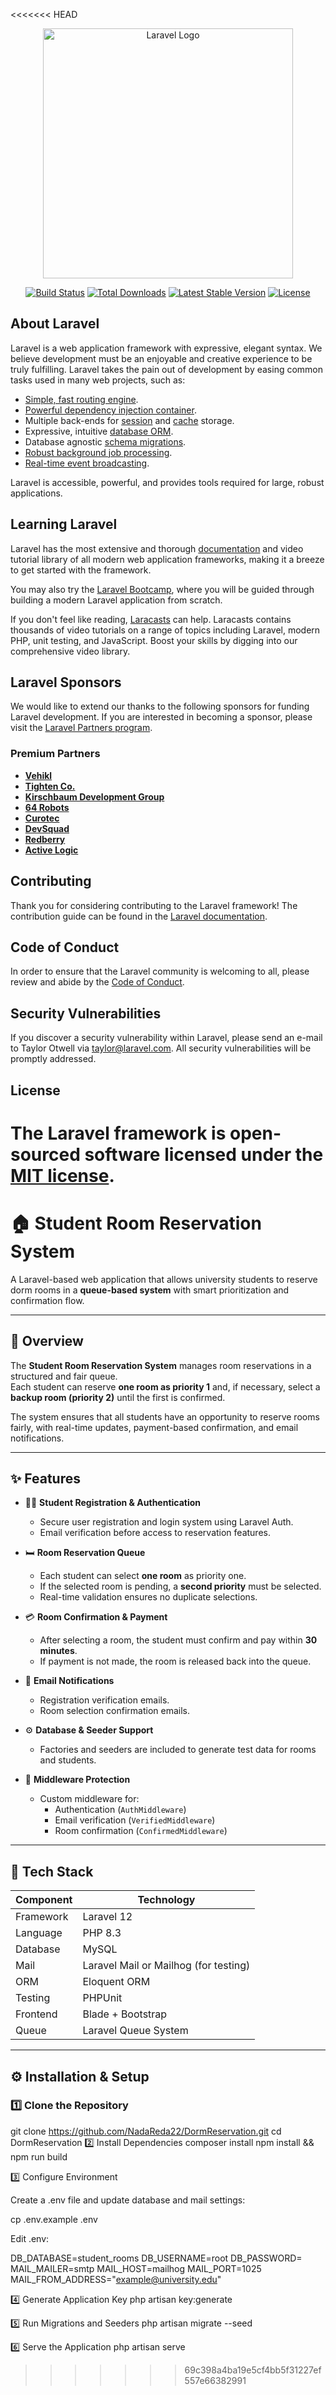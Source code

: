 <<<<<<< HEAD
<p align="center"><a href="https://laravel.com" target="_blank"><img src="https://raw.githubusercontent.com/laravel/art/master/logo-lockup/5%20SVG/2%20CMYK/1%20Full%20Color/laravel-logolockup-cmyk-red.svg" width="400" alt="Laravel Logo"></a></p>

<p align="center">
<a href="https://github.com/laravel/framework/actions"><img src="https://github.com/laravel/framework/workflows/tests/badge.svg" alt="Build Status"></a>
<a href="https://packagist.org/packages/laravel/framework"><img src="https://img.shields.io/packagist/dt/laravel/framework" alt="Total Downloads"></a>
<a href="https://packagist.org/packages/laravel/framework"><img src="https://img.shields.io/packagist/v/laravel/framework" alt="Latest Stable Version"></a>
<a href="https://packagist.org/packages/laravel/framework"><img src="https://img.shields.io/packagist/l/laravel/framework" alt="License"></a>
</p>

## About Laravel

Laravel is a web application framework with expressive, elegant syntax. We believe development must be an enjoyable and creative experience to be truly fulfilling. Laravel takes the pain out of development by easing common tasks used in many web projects, such as:

- [Simple, fast routing engine](https://laravel.com/docs/routing).
- [Powerful dependency injection container](https://laravel.com/docs/container).
- Multiple back-ends for [session](https://laravel.com/docs/session) and [cache](https://laravel.com/docs/cache) storage.
- Expressive, intuitive [database ORM](https://laravel.com/docs/eloquent).
- Database agnostic [schema migrations](https://laravel.com/docs/migrations).
- [Robust background job processing](https://laravel.com/docs/queues).
- [Real-time event broadcasting](https://laravel.com/docs/broadcasting).

Laravel is accessible, powerful, and provides tools required for large, robust applications.

## Learning Laravel

Laravel has the most extensive and thorough [documentation](https://laravel.com/docs) and video tutorial library of all modern web application frameworks, making it a breeze to get started with the framework.

You may also try the [Laravel Bootcamp](https://bootcamp.laravel.com), where you will be guided through building a modern Laravel application from scratch.

If you don't feel like reading, [Laracasts](https://laracasts.com) can help. Laracasts contains thousands of video tutorials on a range of topics including Laravel, modern PHP, unit testing, and JavaScript. Boost your skills by digging into our comprehensive video library.

## Laravel Sponsors

We would like to extend our thanks to the following sponsors for funding Laravel development. If you are interested in becoming a sponsor, please visit the [Laravel Partners program](https://partners.laravel.com).

### Premium Partners

- **[Vehikl](https://vehikl.com)**
- **[Tighten Co.](https://tighten.co)**
- **[Kirschbaum Development Group](https://kirschbaumdevelopment.com)**
- **[64 Robots](https://64robots.com)**
- **[Curotec](https://www.curotec.com/services/technologies/laravel)**
- **[DevSquad](https://devsquad.com/hire-laravel-developers)**
- **[Redberry](https://redberry.international/laravel-development)**
- **[Active Logic](https://activelogic.com)**

## Contributing

Thank you for considering contributing to the Laravel framework! The contribution guide can be found in the [Laravel documentation](https://laravel.com/docs/contributions).

## Code of Conduct

In order to ensure that the Laravel community is welcoming to all, please review and abide by the [Code of Conduct](https://laravel.com/docs/contributions#code-of-conduct).

## Security Vulnerabilities

If you discover a security vulnerability within Laravel, please send an e-mail to Taylor Otwell via [taylor@laravel.com](mailto:taylor@laravel.com). All security vulnerabilities will be promptly addressed.

## License

The Laravel framework is open-sourced software licensed under the [MIT license](https://opensource.org/licenses/MIT).
=======
# 🏠 Student Room Reservation System

A Laravel-based web application that allows university students to reserve dorm rooms in a **queue-based system** with smart prioritization and confirmation flow.

---

## 🚀 Overview

The **Student Room Reservation System** manages room reservations in a structured and fair queue.  
Each student can reserve **one room as priority 1** and, if necessary, select a **backup room (priority 2)** until the first is confirmed.

The system ensures that all students have an opportunity to reserve rooms fairly, with real-time updates, payment-based confirmation, and email notifications.

---

## ✨ Features

- 👩‍🎓 **Student Registration & Authentication**
  - Secure user registration and login system using Laravel Auth.
  - Email verification before access to reservation features.

- 🛏️ **Room Reservation Queue**
  - Each student can select **one room** as priority one.
  - If the selected room is pending, a **second priority** must be selected.
  - Real-time validation ensures no duplicate selections.

- 💳 **Room Confirmation & Payment**
  - After selecting a room, the student must confirm and pay within **30 minutes**.
  - If payment is not made, the room is released back into the queue.

- 📨 **Email Notifications**
  - Registration verification emails.
  - Room selection confirmation emails.

- ⚙️ **Database & Seeder Support**
  - Factories and seeders are included to generate test data for rooms and students.

- 🔐 **Middleware Protection**
  - Custom middleware for:
    - Authentication (`AuthMiddleware`)
    - Email verification (`VerifiedMiddleware`)
    - Room confirmation (`ConfirmedMiddleware`)

---

## 🧱 Tech Stack

| Component | Technology |
|------------|-------------|
| Framework | Laravel 12 |
| Language | PHP 8.3 |
| Database | MySQL |
| Mail | Laravel Mail or Mailhog (for testing) |
| ORM | Eloquent ORM |
| Testing | PHPUnit |
| Frontend | Blade + Bootstrap |
| Queue | Laravel Queue System |

---

## ⚙️ Installation & Setup

### 1️⃣ Clone the Repository
git clone https://github.com/NadaReda22/DormReservation.git
cd DormReservation
2️⃣ Install Dependencies
composer install
npm install && npm run build

3️⃣ Configure Environment

Create a .env file and update database and mail settings:

cp .env.example .env


Edit .env:

DB_DATABASE=student_rooms
DB_USERNAME=root
DB_PASSWORD=
MAIL_MAILER=smtp
MAIL_HOST=mailhog
MAIL_PORT=1025
MAIL_FROM_ADDRESS="example@university.edu"

4️⃣ Generate Application Key
php artisan key:generate

5️⃣ Run Migrations and Seeders
php artisan migrate --seed

6️⃣ Serve the Application
php artisan serve

>>>>>>> 69c398a4ba19e5cf4bb5f31227ef557e66382991
